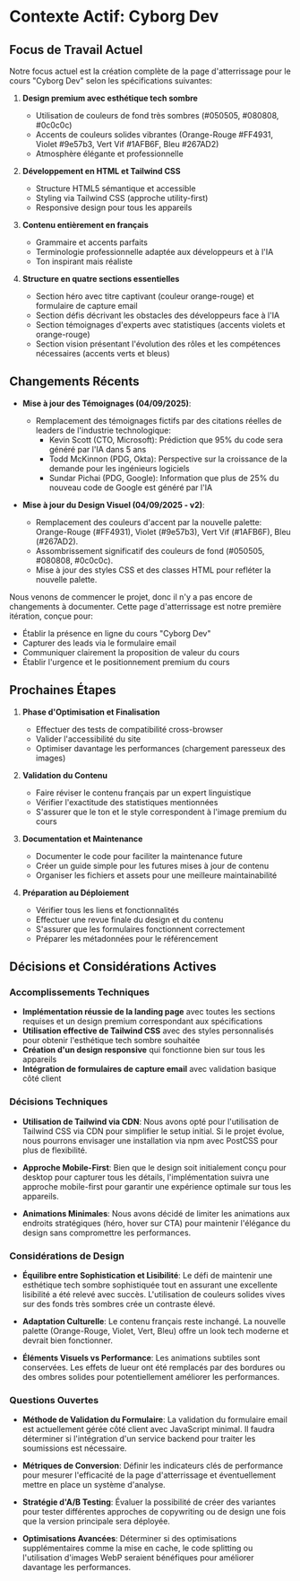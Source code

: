 # Contexte Actif: Cyborg Dev

## Focus de Travail Actuel

Notre focus actuel est la création complète de la page d'atterrissage pour le cours "Cyborg Dev" selon les spécifications suivantes:

1. **Design premium avec esthétique tech sombre**
   - Utilisation de couleurs de fond très sombres (#050505, #080808, #0c0c0c)
   - Accents de couleurs solides vibrantes (Orange-Rouge #FF4931, Violet #9e57b3, Vert Vif #1AFB6F, Bleu #267AD2)
   - Atmosphère élégante et professionnelle

2. **Développement en HTML et Tailwind CSS**
   - Structure HTML5 sémantique et accessible
   - Styling via Tailwind CSS (approche utility-first)
   - Responsive design pour tous les appareils

3. **Contenu entièrement en français**
   - Grammaire et accents parfaits
   - Terminologie professionnelle adaptée aux développeurs et à l'IA
   - Ton inspirant mais réaliste

4. **Structure en quatre sections essentielles**
   - Section héro avec titre captivant (couleur orange-rouge) et formulaire de capture email
   - Section défis décrivant les obstacles des développeurs face à l'IA
   - Section témoignages d'experts avec statistiques (accents violets et orange-rouge)
   - Section vision présentant l'évolution des rôles et les compétences nécessaires (accents verts et bleus)

## Changements Récents
- **Mise à jour des Témoignages (04/09/2025)**:
  - Remplacement des témoignages fictifs par des citations réelles de leaders de l'industrie technologique:
    - Kevin Scott (CTO, Microsoft): Prédiction que 95% du code sera généré par l'IA dans 5 ans
    - Todd McKinnon (PDG, Okta): Perspective sur la croissance de la demande pour les ingénieurs logiciels
    - Sundar Pichai (PDG, Google): Information que plus de 25% du nouveau code de Google est généré par l'IA

- **Mise à jour du Design Visuel (04/09/2025 - v2)**:
  - Remplacement des couleurs d'accent par la nouvelle palette: Orange-Rouge (#FF4931), Violet (#9e57b3), Vert Vif (#1AFB6F), Bleu (#267AD2).
  - Assombrissement significatif des couleurs de fond (#050505, #080808, #0c0c0c).
  - Mise à jour des styles CSS et des classes HTML pour refléter la nouvelle palette.

Nous venons de commencer le projet, donc il n'y a pas encore de changements à documenter. Cette page d'atterrissage est notre première itération, conçue pour:

- Établir la présence en ligne du cours "Cyborg Dev"
- Capturer des leads via le formulaire email
- Communiquer clairement la proposition de valeur du cours
- Établir l'urgence et le positionnement premium du cours

## Prochaines Étapes

1. **Phase d'Optimisation et Finalisation**
   - Effectuer des tests de compatibilité cross-browser
   - Valider l'accessibilité du site
   - Optimiser davantage les performances (chargement paresseux des images)

2. **Validation du Contenu**
   - Faire réviser le contenu français par un expert linguistique
   - Vérifier l'exactitude des statistiques mentionnées
   - S'assurer que le ton et le style correspondent à l'image premium du cours

3. **Documentation et Maintenance**
   - Documenter le code pour faciliter la maintenance future
   - Créer un guide simple pour les futures mises à jour de contenu
   - Organiser les fichiers et assets pour une meilleure maintainabilité

4. **Préparation au Déploiement**
   - Vérifier tous les liens et fonctionnalités
   - Effectuer une revue finale du design et du contenu
   - S'assurer que les formulaires fonctionnent correctement
   - Préparer les métadonnées pour le référencement

## Décisions et Considérations Actives

### Accomplissements Techniques
- **Implémentation réussie de la landing page** avec toutes les sections requises et un design premium correspondant aux spécifications
- **Utilisation effective de Tailwind CSS** avec des styles personnalisés pour obtenir l'esthétique tech sombre souhaitée
- **Création d'un design responsive** qui fonctionne bien sur tous les appareils
- **Intégration de formulaires de capture email** avec validation basique côté client

### Décisions Techniques
- **Utilisation de Tailwind via CDN**: Nous avons opté pour l'utilisation de Tailwind CSS via CDN pour simplifier le setup initial. Si le projet évolue, nous pourrons envisager une installation via npm avec PostCSS pour plus de flexibilité.

- **Approche Mobile-First**: Bien que le design soit initialement conçu pour desktop pour capturer tous les détails, l'implémentation suivra une approche mobile-first pour garantir une expérience optimale sur tous les appareils.

- **Animations Minimales**: Nous avons décidé de limiter les animations aux endroits stratégiques (héro, hover sur CTA) pour maintenir l'élégance du design sans compromettre les performances.

### Considérations de Design
- **Équilibre entre Sophistication et Lisibilité**: Le défi de maintenir une esthétique tech sombre sophistiquée tout en assurant une excellente lisibilité a été relevé avec succès. L'utilisation de couleurs solides vives sur des fonds très sombres crée un contraste élevé.

- **Adaptation Culturelle**: Le contenu français reste inchangé. La nouvelle palette (Orange-Rouge, Violet, Vert, Bleu) offre un look tech moderne et devrait bien fonctionner.

- **Éléments Visuels vs Performance**: Les animations subtiles sont conservées. Les effets de lueur ont été remplacés par des bordures ou des ombres solides pour potentiellement améliorer les performances.

### Questions Ouvertes
- **Méthode de Validation du Formulaire**: La validation du formulaire email est actuellement gérée côté client avec JavaScript minimal. Il faudra déterminer si l'intégration d'un service backend pour traiter les soumissions est nécessaire.

- **Métriques de Conversion**: Définir les indicateurs clés de performance pour mesurer l'efficacité de la page d'atterrissage et éventuellement mettre en place un système d'analyse.

- **Stratégie d'A/B Testing**: Évaluer la possibilité de créer des variantes pour tester différentes approches de copywriting ou de design une fois que la version principale sera déployée.

- **Optimisations Avancées**: Déterminer si des optimisations supplémentaires comme la mise en cache, le code splitting ou l'utilisation d'images WebP seraient bénéfiques pour améliorer davantage les performances.